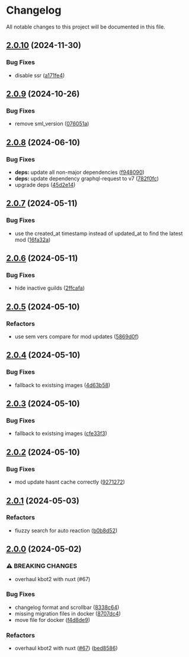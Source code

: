 # Changelog

All notable changes to this project will be documented in this file.

## [2.0.10](https://github.com/Satisfactory-KMods/kbot2/compare/v2.0.9...v2.0.10) (2024-11-30)


### Bug Fixes

* disable ssr ([a171fe4](https://github.com/Satisfactory-KMods/kbot2/commit/a171fe48948380606c690fec201d73b2d05743fe))

## [2.0.9](https://github.com/Satisfactory-KMods/kbot2/compare/v2.0.8...v2.0.9) (2024-10-26)


### Bug Fixes

* remove sml_version ([076051a](https://github.com/Satisfactory-KMods/kbot2/commit/076051a0fb822a07dc59dddd84891cc75b9a17db))

## [2.0.8](https://github.com/Satisfactory-KMods/kbot2/compare/v2.0.7...v2.0.8) (2024-06-10)


### Bug Fixes

* **deps:** update all non-major dependencies ([f948090](https://github.com/Satisfactory-KMods/kbot2/commit/f9480908ebd0d529f9b609027b53bb27988bec43))
* **deps:** update dependency graphql-request to v7 ([782f0fc](https://github.com/Satisfactory-KMods/kbot2/commit/782f0fcca60414f31cb79b92dffbcf25313db46e))
* upgrade deps ([45d2e14](https://github.com/Satisfactory-KMods/kbot2/commit/45d2e14379beb8c235c3bf05c5b937d6e0c7af33))

## [2.0.7](https://github.com/Satisfactory-KMods/kbot2/compare/v2.0.6...v2.0.7) (2024-05-11)


### Bug Fixes

* use the created_at timestamp instead of updated_at to find the latest mod ([16fa32a](https://github.com/Satisfactory-KMods/kbot2/commit/16fa32afa5fc119a13cdfbb4dbc4e92b99004332))

## [2.0.6](https://github.com/Satisfactory-KMods/kbot2/compare/v2.0.5...v2.0.6) (2024-05-11)


### Bug Fixes

* hide inactive guilds ([2ffcafa](https://github.com/Satisfactory-KMods/kbot2/commit/2ffcafa6042b3d29118c0f47b03a1c7bd9a75584))

## [2.0.5](https://github.com/Satisfactory-KMods/kbot2/compare/v2.0.4...v2.0.5) (2024-05-10)


### Refactors

* use sem vers compare for mod updates ([5869d0f](https://github.com/Satisfactory-KMods/kbot2/commit/5869d0fdf7c5f19f762c48fbdb6689cef9f3b119))

## [2.0.4](https://github.com/Satisfactory-KMods/kbot2/compare/v2.0.3...v2.0.4) (2024-05-10)


### Bug Fixes

* fallback to existsing images ([4d63b58](https://github.com/Satisfactory-KMods/kbot2/commit/4d63b58f6b662c036c91f08c9e0713a2a954a074))

## [2.0.3](https://github.com/Satisfactory-KMods/kbot2/compare/v2.0.2...v2.0.3) (2024-05-10)


### Bug Fixes

* fallback to existsing images ([cfe33f3](https://github.com/Satisfactory-KMods/kbot2/commit/cfe33f3b4795214a251b3399c71ed0c720e1ce01))

## [2.0.2](https://github.com/Satisfactory-KMods/kbot2/compare/v2.0.1...v2.0.2) (2024-05-10)


### Bug Fixes

* mod update hasnt cache correctly ([9271272](https://github.com/Satisfactory-KMods/kbot2/commit/92712727f976a412e9e78d708ea4da9192f6373f))

## [2.0.1](https://github.com/Satisfactory-KMods/kbot2/compare/v2.0.0...v2.0.1) (2024-05-03)


### Refactors

* fiuzzy search for auto reaction ([b0b8d52](https://github.com/Satisfactory-KMods/kbot2/commit/b0b8d527c2fad18dd9af59af003d49545f6557b1))

## [2.0.0](https://github.com/Satisfactory-KMods/kbot2/compare/v1.0.0...v2.0.0) (2024-05-02)


### ⚠ BREAKING CHANGES

* overhaul kbot2 with nuxt (#67)

### Bug Fixes

* changelog format and scrollbar ([8338c64](https://github.com/Satisfactory-KMods/kbot2/commit/8338c645b125a4b3ed8f42e1300283fbbc46a0b6))
* missing migration files in docker ([8707dc4](https://github.com/Satisfactory-KMods/kbot2/commit/8707dc46535b9ee325d4f737b7b74b658214394e))
* move file for docker ([f4d8de9](https://github.com/Satisfactory-KMods/kbot2/commit/f4d8de9732d22327d246710dc8310716f83145c8))


### Refactors

* overhaul kbot2 with nuxt ([#67](https://github.com/Satisfactory-KMods/kbot2/issues/67)) ([bed8586](https://github.com/Satisfactory-KMods/kbot2/commit/bed8586111b4f591d5cdc6d89425d655f90b3723))
